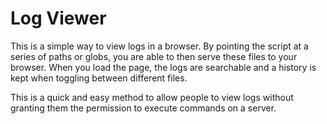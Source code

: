 # Log Viewer

This is a simple way to view logs in a browser. By pointing the script at a series of paths or globs, you are able to then serve these files to your browser. When you load the page, the logs are searchable and a history is kept when toggling between different files.

This is a quick and easy method to allow people to view logs without granting them the permission to execute commands on a server.
